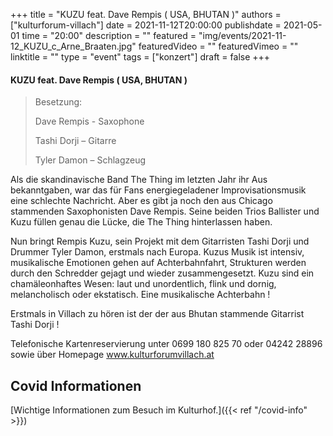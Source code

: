 +++
title = "KUZU feat. Dave Rempis ( USA, BHUTAN )"
authors = ["kulturforum-villach"]
date = 2021-11-12T20:00:00
publishdate = 2021-05-01
time = "20:00"
description = ""
featured = "img/events/2021-11-12_KUZU_c_Arne_Braaten.jpg"
featuredVideo = ""
featuredVimeo = ""
linktitle = ""
type = "event"
tags = ["konzert"]
draft = false
+++

#### KUZU   feat.  Dave Rempis ( USA, BHUTAN )

>Besetzung:
>
>Dave Rempis - Saxophone  
>
>Tashi Dorji – Gitarre  
>
>Tyler Damon – Schlagzeug

 

Als die skandinavische Band The Thing im letzten Jahr ihr Aus bekanntgaben, war das für Fans energiegeladener Improvisationsmusik eine schlechte Nachricht. Aber es gibt ja noch den aus Chicago stammenden Saxophonisten Dave Rempis. Seine beiden Trios Ballister und Kuzu füllen genau die Lücke, die The Thing hinterlassen haben.

Nun bringt Rempis Kuzu, sein Projekt mit dem Gitarristen Tashi Dorji und Drummer Tyler Damon, erstmals nach Europa. Kuzus Musik ist intensiv, musikalische Emotionen gehen auf Achterbahnfahrt, Strukturen werden durch den Schredder gejagt und wieder zusammengesetzt. Kuzu sind ein chamäleonhaftes Wesen: laut und unordentlich, flink und dornig, melancholisch oder ekstatisch. Eine musikalische Achterbahn !

Erstmals in Villach zu hören ist der der aus Bhutan stammende Gitarrist Tashi Dorji !

Telefonische Kartenreservierung unter 0699 180 825 70 oder 04242 28896  sowie über Homepage www.kulturforumvillach.at      

 




## Covid Informationen

[Wichtige Informationen zum Besuch im Kulturhof.]({{< ref "/covid-info" >}})
